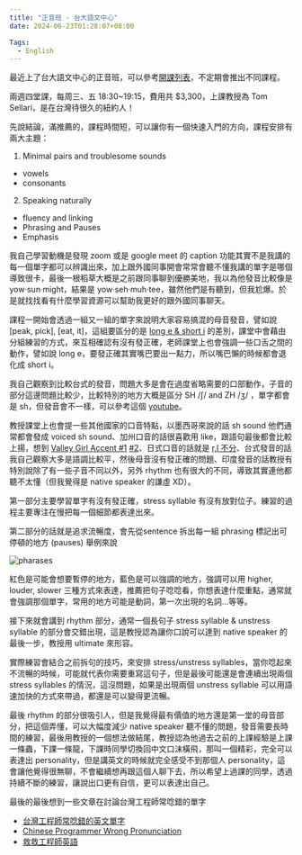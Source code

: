 ```yaml
---
title: "正音班 - 台大語文中心"
date: 2024-06-23T01:28:07+08:00

Tags:
  - English
---
```


最近上了台大語文中心的正音班，可以參考[開課列表](https://www.ntulc.ntu.edu.tw/category?lang=en)，不定期會推出不同課程。

兩週四堂課，每周三、五 18:30~19:15，費用共 $3,300，上課教授為 Tom Sellari，是在台灣待很久的紐約人！

先說結論，滿推薦的，課程時間短，可以讓你有一個快速入門的方向，課程安排有兩大主題：

1. Minimal pairs and troublesome sounds
  - vowels
  - consonants
2. Speaking naturally
  - fluency and linking
  - Phrasing and Pauses
  - Emphasis

我自己學習動機是發現 zoom 或是 google meet 的 caption 功能其實不是我講的每一個單字都可以辨識出來，加上跟外國同事開會常常會聽不懂我講的單字是哪個導致很卡，最後一根稻草大概是之前跟同事聊到優勝美地，我以為他發音比較像是 yow·sun·might，結果是 yow·seh·muh·tee，雖然他們是有聽到，但我尬爆。於是就找找看有什麼學習資源可以幫助我更好的跟外國同事聊天。

課程一開始會透過一組又一組的單字來說明大家容易搞混的母音發音，譬如說 [peak, pick], [eat, it]，這組要區分的是 [long e & short i](https://www.goalsenglish.com/lessons/short-i-vs-long-e-american-english) 的差別，課堂中會藉由分組練習的方式，來互相確認有沒有發正確，老師課堂上也會強調一些口舌之間的動作，譬如說 long e，要發正確其實嘴巴要出一點力，所以嘴巴懶的時候都會退化成 short i。

我自己觀察到比較台式的發音，問題大多是會在過度省略需要的口部動作，子音的部分這邊問題比較少，比較特別的地方大概是區分 SH /ʃ/ and ZH /ʒ/ ，單字都會是 sh，但發音會不一樣，可以參考這個 [youtube](https://www.youtube.com/watch?v=ZLjQH1m5hpc&ab_channel=SanDiegoVoiceandAccent)。

教授課堂上也會提一些其他國家的口音特點，以墨西哥來說的話 sh sound 他們通常都會發成 voiced sh sound、加州口音的話很喜歡用 like，跟語句最後都會比較上揚，想到 [Valley Girl Accent #1](https://www.youtube.com/watch?v=mIBg-w6TNLE&ab_channel=JimmyKimmelLive) [#2](https://www.tiktok.com/@sachbajwa/video/7184824020024462634)、日式口音的話就是 [r,l 不分](https://www.youtube.com/watch?v=F4MsJHn-lRA&ab_channel=RachelandJun)、台式發音的話我自己觀察大多是語調比較平，然後母音沒有發正確的問題、印度發音的話教授有特別說除了有一些子音不同以外，另外 rhythm 也有很大的不同，導致其實連他都聽不太懂（但我覺得是 native speaker 的謙虛 XD）。


第一部分主要學習單字有沒有發正確，stress syllable 有沒有放對位子。練習的過程主要專注在慢把每一個細節都表達出來。

第二部分的話就是追求流暢度，會先從sentence 拆出每一組 phrasing 標記出可停頓的地方 (pauses) 舉例來說

![pharases](https://i.imgur.com/fBnhl2y.png)

紅色是可能會想要暫停的地方，藍色是可以強調的地方，強調可以用 higher, louder, slower 三種方式來表達，推薦把句子唸唸看，你想表達什麼重點，通常就會強調那個單字，常用的地方可能是動詞，第一次出現的名詞...等等。

接下來就會講到 rhythm 部分，通常一個長句子 stress syllable & unstress syllable 的部分會交錯出現，這是教授認為讓你口說可以達到 native speaker 的最後一步，教授用 ultimate 來形容。

實際練習會結合之前拆句的技巧，來安排 stress/unstress syllables，當你唸起來不流暢的時候，可能就代表你需要重寫這句子，但是最後可能還是會連續出現兩個 stress syllables 的情況，這沒問題，如果是出現兩個 unstress syllable 可以用語速加快的方式來帶過，都還是可以變得更流暢。

最後 rhythm 的部分很吸引人，但是我覺得最有價值的地方還是第一堂的母音部分，把這個弄懂，可以大幅度減少 native speaker 聽不懂的問題，發音需要長時間的練習，最後用教授的一個想法做結尾，教授認為他過去之前的上課經驗是上課一條蟲，下課一條龍，下課時同學切換回中文口沫橫飛，那叫一個精彩，完全可以表達出 personality，但是講英文的時候就完全感受不到那個人 personality，這會讓他覺得很無聊，不會繼續想再跟這個人聊下去，所以希望上過課的同學，透過持續不斷的練習，讓說出口更有自信，更可以表達出自己。


最後的最後想到一些文章在討論台灣工程師常唸錯的單字
- [台灣工程師常唸錯的英文單字](https://blog.privism.org/2012/06/blog-post.html)
- [Chinese Programmer Wrong Pronunciation](https://cpwp.netlify.app/)
- [救救工程師英語](https://medium.com/@jackshiba/%E6%95%91%E6%95%91%E5%B7%A5%E7%A8%8B%E5%B8%AB%E8%8B%B1%E8%AA%9E-%E5%88%9D%E7%B4%9A%E7%AF%87-boolean-null-comment-%E4%BD%A0%E9%83%BD%E6%80%8E%E9%BA%BC%E5%94%B8-adbdaedad144)
